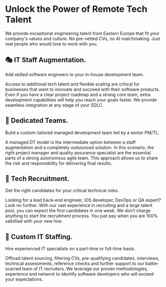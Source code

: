 # Unlock the Power of Remote Tech Talent
We provide exceptional engineering talent from Eastern Europe that fit your company's values and culture. No pre-vetted CVs, no AI matchmaking. Just real people who would love to work with you.

## 🎭 IT Staff Augmentation.

Add skilled software engineers to your in-house development team.

Access to additional tech talent and flexible scaling are critical for businesses that want to innovate and succeed with their software products. Even if you have a clear project roadmap and a strong core team, extra development capabilities will help you reach your goals faster. We provide seamless integration at any stage of your SDLC.

## 🤠 Dedicated Teams.

Build a custom-tailored managed development team led by a senior PM/TL.

A managed DT model is the intermediate option between a staff augmentation and a completely outsourced solution. In this scenario, the right project manager and quality assurance specialist are the essential parts of a strong autonomous agile team. This approach allows us to share the risk and responsibility for delivering final results.

## 🔎 Tech Recruitment.

Get the right candidates for your critical technical roles.

Looking for a lead back-end engineer, iOS developer, DevOps or QA expert? Look no further. With our vast experience in recruiting and a large talent pool, you can expect the first candidates in one week. We don’t charge anything to start the recruitment process. You just pay when you are 100% satisfied with your new hire.

## 👀 Custom IT Staffing.

Hire experienced IT specialists on a part-time or full-time basis.

Offload talent sourcing, filtering CVs, pre-qualifying candidates, interviews, technical assessments, reference checks and further support to our battle-scarred team of IT recruiters. We leverage our proven methodologies, experience and network to identify software developers who will exceed your expectations.
